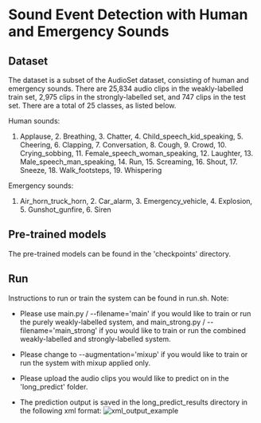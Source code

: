 # Sound Event Detection with Human and Emergency Sounds

## Dataset
The dataset is a subset of the AudioSet dataset, consisting of human and emergency sounds. There are 25,834 audio clips in the weakly-labelled train set, 2,975 clips in the strongly-labelled set, and 747 clips in the test set. There are a total of 25 classes, as listed below.

Human sounds:
1. Applause, 2. Breathing, 3. Chatter, 4. Child_speech_kid_speaking, 5. Cheering, 6. Clapping, 7. Conversation, 8. Cough, 9. Crowd, 10. Crying_sobbing, 11. Female_speech_woman_speaking, 12. Laughter, 13. Male_speech_man_speaking, 14. Run, 15. Screaming, 16. Shout, 17. Sneeze, 18. Walk_footsteps, 19. Whispering

Emergency sounds:
1. Air_horn_truck_horn, 2. Car_alarm, 3. Emergency_vehicle, 4. Explosion, 5. Gunshot_gunfire, 6. Siren

## Pre-trained models
The pre-trained models can be found in the 'checkpoints' directory.

## Run
Instructions to run or train the system can be found in run.sh.
Note:
- Please use main.py / --filename='main' if you would like to train or run the purely weakly-labelled system, and main_strong.py / --filename='main_strong' if you would like to train or run the combined weakly-labelled and strongly-labelled system. 

- Please change to --augmentation='mixup' if you would like to train or run the system with mixup applied only.

- Please upload the audio clips you would like to predict on in the 'long_predict' folder.

- The prediction output is saved in the long_predict_results directory in the following xml format:
    ![xml_output_example](https://user-images.githubusercontent.com/56859670/123733914-f5955800-d8ce-11eb-8c4b-11dd3c7de29b.png)


